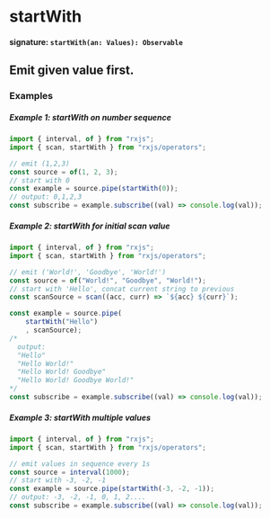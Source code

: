 # startWith

#### signature: `startWith(an: Values): Observable`

## Emit given value first.

### Examples

##### Example 1: startWith on number sequence

```ts
import { interval, of } from "rxjs";
import { scan, startWith } from "rxjs/operators";

// emit (1,2,3)
const source = of(1, 2, 3);
// start with 0
const example = source.pipe(startWith(0));
// output: 0,1,2,3
const subscribe = example.subscribe((val) => console.log(val));
```

##### Example 2: startWith for initial scan value

```ts
import { interval, of } from "rxjs";
import { scan, startWith } from "rxjs/operators";

// emit ('World!', 'Goodbye', 'World!')
const source = of("World!", "Goodbye", "World!");
// start with 'Hello', concat current string to previous
const scanSource = scan((acc, curr) => `${acc} ${curr}`);

const example = source.pipe(
    startWith("Hello")
    , scanSource);
/*
  output:
  "Hello"
  "Hello World!"
  "Hello World! Goodbye"
  "Hello World! Goodbye World!"
*/
const subscribe = example.subscribe((val) => console.log(val));
```

##### Example 3: startWith multiple values

```ts
import { interval, of } from "rxjs";
import { scan, startWith } from "rxjs/operators";

// emit values in sequence every 1s
const source = interval(1000);
// start with -3, -2, -1
const example = source.pipe(startWith(-3, -2, -1));
// output: -3, -2, -1, 0, 1, 2....
const subscribe = example.subscribe((val) => console.log(val));
```